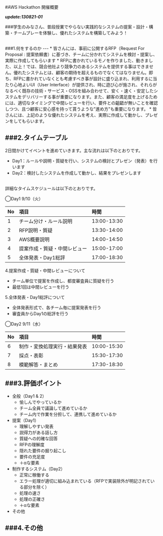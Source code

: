 #AWS Hackathon 開催概要

***update:130821-01***


###学生のみなさん、普段授業でやらない実践的なシステムの提案・設計・構築・チームプレーを体験し、優れたシステムを構築してみよう！

<br>
###1.何をするのか
---
* 皆さんには、事前に公開するRFP（Request For Proposal : 提案依頼書）に基づき、チームに分かれてシステムを検討・提案し、実際に作成してもらいます
* RFPに書かれているモノを作りました、動きました、以上！では、競合他社より競争力のあるシステムを提供する事はできません。優れたシステムとは、顧客の期待を超えるものでなくてはなりません。即ち、RFPに書かれていなくとも考慮すべき事が設計に盛り込まれ、利用するに当たり心地よいUI（User Interface）が提供され、時に遊び心が施され、それらがなるべく既存の技術・サービス・OSSを組み合わせて、安く・速く・安定したシステムをデリバリーする事が重要になります。また、顧客の満足度を上げるためには、適切なタイミングで中間レビューを行い、要件との齟齬が無いことを確認しつつ、且つ顧客に安心感を持って貰うような"進め方"も重要になります。
* 皆さんには、上記のような優れたシステムを考え、実際に作成して動かし、プレゼンをしてもらいます。

###2.タイムテーブル
---
2日間かけてイベントを進めていきます。主な流れは以下のとおりです。

* Day1：ルールや説明・質疑を行い、システムの検討とプレゼン（発表）を行います  
* Day2：検討したシステムを作成して動かし、結果をプレゼンします

<br>
詳細なタイムスケジュールは以下のとおりです。

◯Day1 9/10（火）  

|No|項目|時間|  
|:-|:-|:-|  
|1|チーム分け・ルール説明|13:00-13:30|  
|2|RFP説明・質疑|13:30-14:00|  
|3|AWS概要説明|14:00-14:50|  
|4|提案作成・質疑・中間レビュー|15:00-17:00|
|5|全体発表・Day1総評|17:00-18:30|  

4.提案作成・質疑・中間レビューについて  

  - チーム単位で提案を作成し、都度審査員に質疑を行う
  - 最低1回は中間レビューを行う 

5.全体発表・Day1総評について  

  - 全体発表形式で、各チーム毎に提案発表を行う
  - 審査員からDay1の総評を行う

◯Day2 9/11（水）  

|No|項目|時間|
|:-|:-|:-|
|6|制作・変換処理実行・結果発表|10:00-15:30|  
|7|採点・表彰|15:30-17:30|  
|8|模範解答・まとめ|17:30-18:30|

###3.評価ポイント
---
* 全般（Day1 & 2）
	- 愉しんでやっているか
	- チーム全員で議論して進めているか
	- チーム内で作業を分担して、連携して進めているか
* 提案（Day1）
	- 理解しやすい発表
	- 説得力がある話し方
	- 質疑への的確な回答
	- RFPの理解度
	- 隠れた要件の掘り起こし
	- 要件の充足度
	- ＋αな要素
* 制作するシステム（Day2）
	- 正常に稼働する
	- エラー処理が適切に組み込まれている（RFPで実装除外が明記されている部分を除く）
	- 処理の速さ
	- 処理の正確さ
	- ＋αな要素
* その他

###4.その他
---
